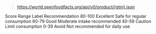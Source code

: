 

> https://world.openfoodfacts.org/api/v0/product/{gtin}.json

Score Range	Label	Recommendation
80-100	Excellent	Safe for regular consumption
60-79	Good	Moderate intake recommended
40-59	Caution	Limit consumption
0-39	Avoid	Not recommended for daily use